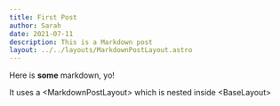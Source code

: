 ```yaml
---
title: First Post
author: Sarah
date: 2021-07-11
description: This is a Markdown post
layout: ../../layouts/MarkdownPostLayout.astro
---
```

Here is **some** markdown, yo!

It uses a \<MarkdownPostLayout\> which is nested inside \<BaseLayout\>